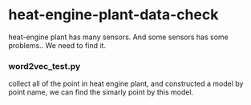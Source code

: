 # heat-engine-plant-data-check
heat-engine plant has many sensors. And some sensors has some problems.. We need to find it.

### word2vec_test.py
collect all of the point in heat engine plant, and constructed a model by point name, we can find the simarly point by this model.
